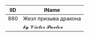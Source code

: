 | IID | IName               |
|-----|---------------------|
| 860 | Жезл призыва дракона |
|     | 𝓫𝔂 𝓥𝓲𝓬𝓽𝓸𝓻 𝓟𝓪𝓿𝓵𝓸𝓿   |